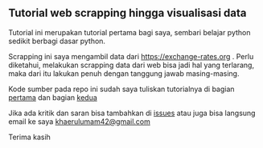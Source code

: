 ## Tutorial web scrapping hingga visualisasi data

Tutorial ini merupakan tutorial pertama bagi saya, sembari belajar python sedikit berbagi dasar python.

Scrapping ini saya mengambil data dari https://exchange-rates.org . Perlu diketahui, melakukan scrapping data dari web bisa jadi hal yang terlarang, maka dari itu lakukan penuh dengan tanggung jawab masing-masing.

Kode sumber pada repo ini sudah saya tuliskan tutorialnya di bagian [pertama](https://medium.com/@khaerulumam42/web-scrapping-data-cleansing-dan-visualisasi-data-menggunakan-python-part-1-296ff8ef643c?source=friends_link&sk=1572364642aeb0d5b1398b5f006ca35d) dan bagian [kedua](https://medium.com/@khaerulumam42/mengambil-data-halaman-web-pembersihan-data-dan-visualisasi-data-menggunakan-python-part-2-7fa525e08662?source=friends_link&sk=57cd911401cde39146d6f9e3c7239790)

Jika ada kritik dan saran bisa tambahkan di [issues](https://github.com/khaerulumam42/scrap_currency/issues) atau juga bisa langsung email ke saya khaerulumam42@gmail.com

Terima kasih
